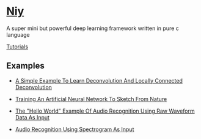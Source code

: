 [Niy](https://github.com/microic/niy)
====
A super mini but powerful deep learning framework written in pure c language

[Tutorials](https://github.com/microic/niy)

Examples
----
* [A Simple Example To Learn Deconvolution And Locally Connected Deconvolution](https://github.com/microic/niy/tree/master/examples/girl_and_sunflower)

* [Training An Artificial Neural Network To Sketch From Nature](https://github.com/microic/niy/tree/master/examples/sketch_from_nature)

* [The "Hello World" Example Of Audio Recognition Using Raw Waveform Data As Input](https://github.com/microic/niy/tree/master/examples/speech_commands)

* [Audio Recognition Using Spectrogram As Input](https://github.com/microic/niy/tree/master/examples/speech_commands_spectrogram)